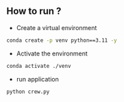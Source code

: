 ## How to run ?

- Create a virtual environment
  
```bash
conda create -p venv python==3.11 -y
```

- Activate the environment

```bash
conda activate ./venv
```

- run application

```bash
python crew.py
```
